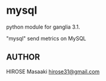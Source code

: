 mysql
===============

python module for ganglia 3.1.

"mysql" send metrics on MySQL

## AUTHOR

HIROSE Masaaki <hirose31@gmail.com>

